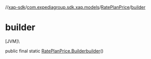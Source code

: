 //[xap-sdk](../../../index.md)/[com.expediagroup.sdk.xap.models](../index.md)/[RatePlanPrice](index.md)/[builder](builder.md)

# builder

[JVM]\

public final static [RatePlanPrice.Builder](-builder/index.md)[builder](builder.md)()
